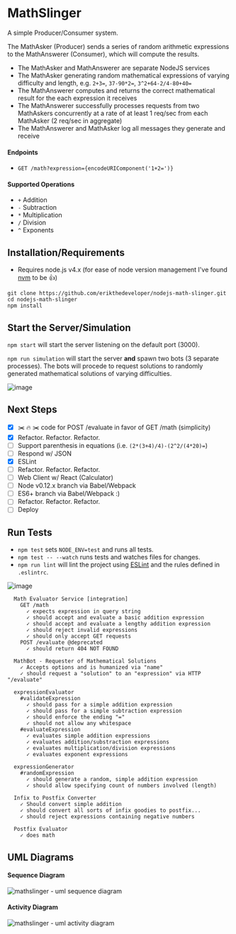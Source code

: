 # MathSlinger

A simple Producer/Consumer system.

The MathAsker (Producer) sends a series of random arithmetic expressions to the MathAnswerer (Consumer), which will compute the results.

- The MathAsker and MathAnswerer are separate NodeJS services
- The MathAsker generating random mathematical expressions of varying difficulty and length, e.g. `2+3=`, `37-90*2=`, `3^2+64-2/4-80+40=`
- The MathAnswerer computes and returns the correct mathematical result for the each expression it receives
- The MathAnswerer successfully processes requests from two MathAskers concurrently at a rate of at least 1 req/sec from each MathAsker (2 req/sec in aggregate)
- The MathAnswerer and MathAsker log all messages they generate and receive

#### Endpoints

- `GET /math?expression={encodeURIComponent('1+2=')}`

#### Supported Operations

- `+` Addition
- `-` Subtraction
- `*` Multiplication
- `/` Division
- `^` Exponents

## Installation/Requirements

- Requires node.js v4.x (for ease of node version management I've found [nvm](https://github.com/creationix/nvm) to be :+1:)

```
git clone https://github.com/erikthedeveloper/nodejs-math-slinger.git
cd nodejs-math-slinger
npm install
```

## Start the Server/Simulation

`npm start` will start the server listening on the default port (3000).

`npm run simulation` will start the server **and** spawn two bots (3 separate processes). The bots will procede to request solutions to randomly generated mathematical solutions of varying difficulties.

![image](https://cloud.githubusercontent.com/assets/1240178/10477503/e7edbef4-7213-11e5-98b5-518cfd3be636.png)

## Next Steps

- [x] :scissors: :fire: :scissors: code for POST /evaluate in favor of GET /math (simplicity)
- [x] Refactor. Refactor. Refactor.
- [ ] Support parenthesis in equations (i.e. `(2*(3+4)/4)-(2^2/(4*20)=`)
- [ ] Respond w/ JSON
- [x] ESLint
- [ ] Refactor. Refactor. Refactor.
- [ ] Web Client w/ React (Calculator)
- [ ] Node v0.12.x branch via Babel/Webpack
- [ ] ES6+ branch via Babel/Webpack :)
- [ ] Refactor. Refactor. Refactor.
- [ ] Deploy

## Run Tests

- `npm test` sets `NODE_ENV=test` and runs all tests.
- `npm test -- --watch` runs tests and watches files for changes.
- `npm run lint` will lint the project using [ESLint](http://eslint.org/) and the rules defined in `.eslintrc`.

![image](https://cloud.githubusercontent.com/assets/1240178/10477586/8696f3e0-7214-11e5-9eec-30d5957e03ac.png)

```
  Math Evaluator Service [integration]
    GET /math
      ✓ expects expression in query string
      ✓ should accept and evaluate a basic addition expression
      ✓ should accept and evaluate a lengthy addition expression
      ✓ should reject invalid expressions
      ✓ should only accept GET requests
    POST /evaluate @deprecated
      ✓ should return 404 NOT FOUND

  MathBot - Requester of Mathematical Solutions
    ✓ Accepts options and is humanized via "name"
    ✓ should request a "solution" to an "expression" via HTTP "/evaluate"

  expressionEvaluator
    #validateExpression
      ✓ should pass for a simple addition expression
      ✓ should pass for a simple subtraction expression
      ✓ should enforce the ending "="
      ✓ should not allow any whitespace
    #evaluateExpression
      ✓ evaluates simple addition expressions
      ✓ evaluates addition/substraction expressions
      ✓ evaluates multiplication/division expressions
      ✓ evaluates exponent expressions

  expressionGenerator
    #randomExpression
      ✓ should generate a random, simple addition expression
      ✓ should allow specifying count of numbers involved (length)

  Infix to Postfix Converter
    ✓ Should convert simple addition
    ✓ should convert all sorts of infix goodies to postfix...
    ✓ should reject expressions containing negative numbers

  Postfix Evaluator
    ✓ does math
```

## UML Diagrams

#### Sequence Diagram
![mathslinger - uml sequence diagram](https://cloud.githubusercontent.com/assets/1240178/10477662/2fddc21c-7215-11e5-95a2-3c3cd4aa0532.png)

#### Activity Diagram
![mathslinger - uml activity diagram](https://cloud.githubusercontent.com/assets/1240178/10477663/2fdea646-7215-11e5-91b0-12d81241ea2a.png)
